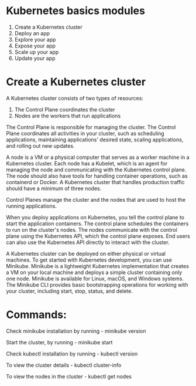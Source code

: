 # Kubernetes basics modules
  1) Create a Kubernetes cluster
  2) Deploy an app
  3) Explore your app
  4) Expose your app
  5) Scale up your app
  6) Update your app
  
# Create a Kubernetes cluster
  A Kubernetes cluster consists of two types of resources:

  1) The Control Plane coordinates the cluster
  2) Nodes are the workers that run applications
  
  The Control Plane is responsible for managing the cluster. 
  The Control Plane coordinates all activities in your cluster, such as scheduling applications, 
  maintaining applications' desired state, scaling applications, and rolling out new updates.

  A node is a VM or a physical computer that serves as a worker machine in a Kubernetes cluster. 
  Each node has a Kubelet, which is an agent for managing the node and communicating with the 
  Kubernetes control plane. The node should also have tools for handling container operations, 
  such as containerd or Docker. A Kubernetes cluster that handles production traffic should 
  have a minimum of three nodes.

  Control Planes manage the cluster and the nodes that are used to host the running applications.

  When you deploy applications on Kubernetes, you tell the control plane to start the 
  application containers. The control plane schedules the containers to run on 
  the cluster's nodes. The nodes communicate with the control plane using the Kubernetes API, 
  which the control plane exposes. End users can also use the 
  Kubernetes API directly to interact with the cluster.

  A Kubernetes cluster can be deployed on either physical or virtual machines. 
  To get started with Kubernetes development, you can use Minikube. 
  Minikube is a lightweight Kubernetes implementation that creates a VM on your local machine
  and deploys a simple cluster containing only one node. 
  Minikube is available for Linux, macOS, and Windows systems. 
  The Minikube CLI provides basic bootstrapping operations for 
  working with your cluster, including start, stop, status, and delete. 
  
  # Commands:
  Check minikube installation by running - minikube version

  Start the cluster, by running - minikube start
  
  Check kubectl installation by running - kubectl version

  To view the cluster details - kubectl cluster-info

  To view the nodes in the cluster - kubectl get nodes

  
  
